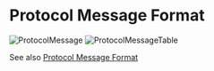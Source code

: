 # Protocol Message Format

![ProtocolMessage]
![ProtocolMessageTable]

See also [Protocol Message Format](https://docs.google.com/spreadsheets/d/1ARuF9V38PbTtcCwV-qNDb7tAq9hsaDXWW5K4KJPiXU0/edit#gid=0) 

[ProtocolMessage]:(https://github.com/nexpaq/msp430-firmware-template/blob/master/Images/ProtocolMessage.png)
[ProtocolMessageTable]:(https://github.com/nexpaq/msp430-firmware-template/blob/master/Images/ProtocolMessageTable.png)


